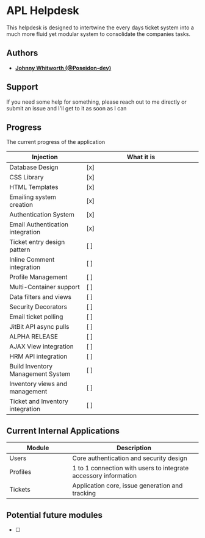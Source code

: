 # APL Helpdesk

This helpdesk is designed to intertwine the every days ticket system into a much more fluid
yet modular system to consolidate the companies tasks. 

## Authors

* **[Johnny Whitworth (@Poseidon-dev)](https://github.com/poseidon-dev)** 

## Support

If you need some help for something, please reach out to me directly or submit an issue and I'll get to it as soon as I can

## Progress

The current progress of the application 

| Injection <img width=200/>         | What it is <img width=500/>                                                 |
| -----------------------------------| ----------------------------------------------------------------------------|
| Database Design                    |    [x]      |
| CSS Library                        |    [x]      |
| HTML Templates                     |    [x]      |
| Emailing system creation           |    [x]      |
| Authentication System              |    [x]      |
| Email Authentication integration   |    [x]      |
| Ticket entry design pattern        |    [ ]      |
| Inline Comment integration         |    [ ]      |
| Profile Management                 |    [ ]      |
| Multi-Container support            |    [ ]      |
| Data filters and views             |    [ ]      |
| Security Decorators                |    [ ]      |
| Email ticket polling               |    [ ]      |
| JitBit API async pulls             |    [ ]      |
| ALPHA RELEASE                      |    [ ]      |
| AJAX View integration              |    [ ]      |
| HRM API integration                |    [ ]      |
| Build Inventory Management System  |    [ ]      |
| Inventory views and management     |    [ ]      |
| Ticket and Inventory integration   |    [ ]      |

## Current Internal Applications

| Module <img width=200/>     | Description <img width=500/>                                                |
| ----------------------------| ----------------------------------------------------------------------------|
| Users                       | Core authentication and security design                                     |
| Profiles                    | 1 to 1 connection with users to integrate accessory information             |
| Tickets                     | Application core, issue generation and tracking                             |


## Potential future modules

- [ ]
